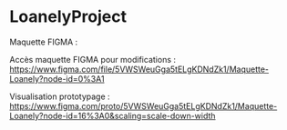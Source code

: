 # LoanelyProject
Maquette FIGMA :

Accès maquette FIGMA pour modifications : 
https://www.figma.com/file/5VWSWeuGga5tELgKDNdZk1/Maquette-Loanely?node-id=0%3A1


Visualisation prototypage :
https://www.figma.com/proto/5VWSWeuGga5tELgKDNdZk1/Maquette-Loanely?node-id=16%3A0&scaling=scale-down-width
